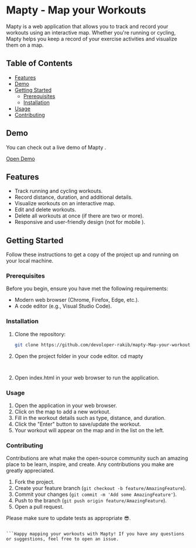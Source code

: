 # Mapty - Map your Workouts

Mapty is a web application that allows you to track and record your workouts using an interactive map. Whether you're running or cycling, Mapty helps you keep a record of your exercise activities and visualize them on a map.

## Table of Contents

- [Features](#features)
- [Demo](#demo)
- [Getting Started](#getting-started)
  - [Prerequisites](#prerequisites)
  - [Installation](#installation)
- [Usage](#usage)
- [Contributing](#contributing)

## Demo

You can check out a live demo of Mapty [](https://devoloper-rakib.github.io/mapty-Map-your-workouts/).

<a href="https://devoloper-rakib.github.io/mapty-Map-your-workouts/" target="_blank">Open Demo</a>

## Features

- Track running and cycling workouts.
- Record distance, duration, and additional details.
- Visualize workouts on an interactive map.
- Edit and delete workouts.
- Delete all workouts at once (if there are two or more).
- Responsive and user-friendly design (not for mobile ).

## Getting Started

Follow these instructions to get a copy of the project up and running on your local machine.

### Prerequisites

Before you begin, ensure you have met the following requirements:

- Modern web browser (Chrome, Firefox, Edge, etc.).
- A code editor (e.g., Visual Studio Code).

### Installation

1. Clone the repository:

   ```sh
   git clone https://github.com/devoloper-rakib/mapty-Map-your-workouts

   ```

1. Open the project folder in your code editor.
   cd mapty

```


```

2. Open index.html in your web browser to run the application.

### Usage

1. Open the application in your web browser.
2. Click on the map to add a new workout.
3. Fill in the workout details such as type, distance, and duration.
4. Click the "Enter" button to save/update the workout.
5. Your workout will appear on the map and in the list on the left.

### Contributing

Contributions are what make the open-source community such an amazing place to be learn, inspire, and create. Any contributions you make are greatly appreciated.

1. Fork the project.
2. Create your feature branch (`git checkout -b feature/AmazingFeature`).
3. Commit your changes (`git commit -m 'Add some AmazingFeature'`).
4. Push to the branch (`git push origin feature/AmazingFeature`).
5. Open a pull request.

Please make sure to update tests as appropriate 😎.

````

```Happy mapping your workouts with Mapty! If you have any questions or suggestions, feel free to open an issue.
````
